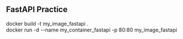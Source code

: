## FastAPI Practice  
  
docker build -t my_image_fastapi .  
docker run -d --name my_container_fastapi -p 80:80 my_image_fastapi  
